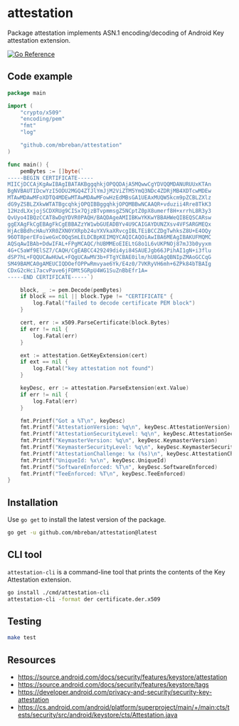 # attestation

Package attestation implements ASN.1 encoding/decoding of Android Key attestation extension.

[![Go Reference](https://pkg.go.dev/badge/github.com/mbreban/attestation.svg)](https://pkg.go.dev/github.com/mbreban/attestation)

## Code example

```go
package main

import (
	"crypto/x509"
	"encoding/pem"
	"fmt"
	"log"

	"github.com/mbreban/attestation"
)

func main() {
	pemBytes := []byte(`
-----BEGIN CERTIFICATE-----
MIICjDCCAjKgAwIBAgIBATAKBggqhkjOPQQDAjA5MQwwCgYDVQQMDANURUUxKTAn
BgNVBAUTIDcwYzI5ODU2MGQ4ZTJlYmJjM2ViZTM5YmQ3NDc4ZDRjMB4XDTcwMDEw
MTAwMDAwMFoXDTQ4MDEwMTAwMDAwMFowHzEdMBsGA1UEAxMUQW5kcm9pZCBLZXlz
dG9yZSBLZXkwWTATBgcqhkjOPQIBBggqhkjOPQMBBwNCAAQR+vduzii4Rre8TkK3
12HzdLXxjojSCDXRUg9CISx7QjzBTvpmmsgZ5NCptZ0pX8umerf8H+xrrhL8R3y3
QvUyo4IBQzCCAT8wDgYDVR0PAQH/BAQDAgeAMIIBKwYKKwYBBAHWeQIBEQSCARsw
ggEXAgFkCgEBAgFkCgEBBAZzYW1wbGUEADBYv4U9CAIGAYDUNZXsv4VFSARGMEQx
HjAcBBdhcHAuYXR0ZXN0YXRpb24uYXVkaXRvcgIBLTEiBCCZDgTwhksZ8U+E4OQy
96OT8perEFoiweGxC0QqSmLELDCBpKEIMQYCAQICAQOiAwIBA6MEAgIBAKUFMQMC
AQSqAwIBAb+DdwIFAL+FPgMCAQC/hUBMMEoEIELtG8o1L6vUKPNOj87mJ3b0yyxm
4G+C5aWf9ElSZ7/CAQH/CgEABCC429249di4yi84SAUEJgb66JPihAI1gN+i3flu
dSP7hL+FQQUCAwHUwL+FQgUCAwMV3b+FTgYCBAE0ilm/hU8GAgQBNIpZMAoGCCqG
SM49BAMCA0gAMEUCIQDOefOPPwRmvyae6Yk/E4z0/7VKRyVH6mh+6ZPk84bTBAIg
CDxG2cHci7acvPave6jFDMt5GRpU4WG1SuZnBbEfr1A=
-----END CERTIFICATE-----`)

	block, _ := pem.Decode(pemBytes)
	if block == nil || block.Type != "CERTIFICATE" {
		log.Fatal("failed to decode certificate PEM block")
	}

	cert, err := x509.ParseCertificate(block.Bytes)
	if err != nil {
		log.Fatal(err)
	}

	ext := attestation.GetKeyExtension(cert)
	if ext == nil {
		log.Fatal("key attestation not found")
	}

	keyDesc, err := attestation.ParseExtension(ext.Value)
	if err != nil {
		log.Fatal(err)
	}

	fmt.Printf("Got a %T\n", keyDesc)
	fmt.Printf("AttestationVersion: %q\n", keyDesc.AttestationVersion)
	fmt.Printf("AttestationSecurityLevel: %q\n", keyDesc.AttestationSecurityLevel)
	fmt.Printf("KeymasterVersion: %q\n", keyDesc.KeymasterVersion)
	fmt.Printf("KeymasterSecurityLevel: %q\n", keyDesc.KeymasterSecurityLevel)
	fmt.Printf("AttestationChallenge: %x (%s)\n", keyDesc.AttestationChallenge, keyDesc.AttestationChallenge)
	fmt.Printf("UniqueId: %x\n", keyDesc.UniqueId)
	fmt.Printf("SoftwareEnforced: %T\n", keyDesc.SoftwareEnforced)
	fmt.Printf("TeeEnforced: %T\n", keyDesc.TeeEnforced)
}
```

## Installation

Use `go get` to install the latest version of the package.

```sh
go get -u github.com/mbreban/attestation@latest
```

## CLI tool

`attestation-cli` is a command-line tool that prints the contents of the Key Attestation extension.

```sh
go install ./cmd/attestation-cli
attestation-cli -format der certificate.der.x509
```

## Testing

```sh
make test
```

## Resources

* https://source.android.com/docs/security/features/keystore/attestation
* https://source.android.com/docs/security/features/keystore/tags
* https://developer.android.com/privacy-and-security/security-key-attestation
* https://cs.android.com/android/platform/superproject/main/+/main:cts/tests/security/src/android/keystore/cts/Attestation.java

